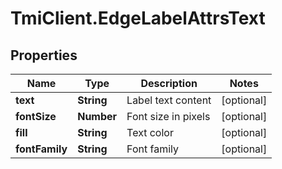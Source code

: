 # TmiClient.EdgeLabelAttrsText

## Properties
Name | Type | Description | Notes
------------ | ------------- | ------------- | -------------
**text** | **String** | Label text content | [optional] 
**fontSize** | **Number** | Font size in pixels | [optional] 
**fill** | **String** | Text color | [optional] 
**fontFamily** | **String** | Font family | [optional] 
